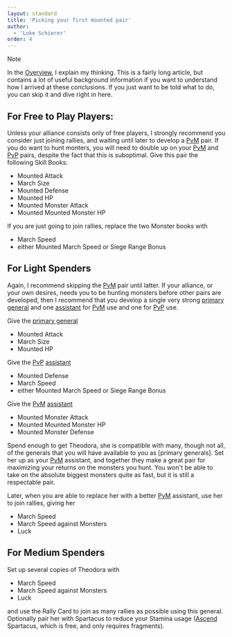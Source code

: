 ```yaml
---
layout: standard
title: 'Picking your first mounted pair'
author:
  - 'Luke Schierer'
order: 4
---
```


> [!NOTE]
> In the [Overview], I explain my thinking. This is a fairly long article, but
> contains a lot of useful background information if you want to understand how
> I arrived at these conclusions. If you just want to be told what to do, you
> can skip it and dive right in here.

## For Free to Play Players:

Unless your alliance consists only of free players, I strongly recommend you
consider just joining rallies, and waiting until later to develop a [PvM] pair.
If you do want to hunt monters, you will need to double up on your [PvM] and
[PvP] pairs, despite the fact that this is suboptimal.  Give this pair the
following Skill Books:

- Mounted Attack
- March Size
- Mounted Defense
- Mounted HP
- Mounted Monster Attack
- Mounted Mounted Monster HP

If you are just going to join rallies, replace the two Monster books with
* March Speed
* either Mounted March Speed or Siege Range Bonus

## For Light Spenders

Again, I recommend skipping the [PvM] pair until latter.  If your alliance,
or your own desires, needs you to be hunting monsters before other pairs
are developed, then I recommend that you develop a single very strong [primary general]
and one [assistant] for [PvM] use and one for [PvP] use.

Give the [primary general]
- Mounted Attack
- March Size
- Mounted HP

Give the [PvP] [assistant]
- Mounted Defense
- March Speed
- either Mounted March Speed or Siege Range Bonus

Give the [PvM] [assistant]
- Mounted Monster Attack
- Mounted Mounted Monster HP
- Mounted Monster Defense

Spend enough to get Theodora, she is compatible with many, though not all,
of the generals that you will have available to you as [primary generals].
Set her up as your [PvM] assistant, and together they make a great pair for
maximizing your returns on the monsters you hunt. You won't be able to take
on the absolute biggest monsters quite as fast, but it is still a respectable pair.

Later, when you are able to replace her with a better [PvM] assistant, use her to join rallies, giving her
- March Speed
- March Speed against Monsters
- Luck

## For Medium Spenders

Set up several copies of Theodora with
- March Speed
- March Speed against Monsters
- Luck

and use the Rally Card to join as many rallies as possible using this general.  Optionally pair her with Spartacus
to reduce your Stamina usage ([Ascend] Spartacus, which is free, and only requires fragments).

[primary general]: /Reference/Glossary#primary_general
[PvP]: /Reference/Glossary#pvp
[PvM]:  /Reference/Glossary#pvm
[assistant]: /Reference/Glossary#assistant
[Ascend]: /Reference/Glossary#ascend
[Overview]: /Generals/overview
